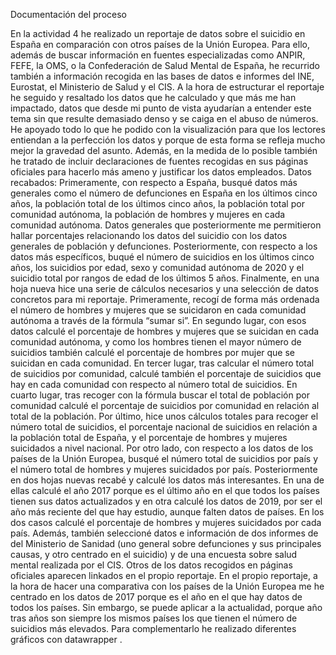 Documentación del proceso

En la actividad 4 he realizado un reportaje de datos sobre el suicidio en España en comparación con otros países de la Unión Europea. Para ello, además de buscar información en fuentes especializadas como ANPIR, FEFE, la OMS, o la Confederación de Salud Mental de España, he recurrido también a información recogida en las bases de datos e informes del INE, Eurostat, el Ministerio de Salud y el CIS.
A la hora de estructurar el reportaje he seguido y resaltado los datos que he calculado y que más me han impactado, datos que desde mi punto de vista ayudarían a entender este tema sin que resulte demasiado denso y se caiga en el abuso de números. He apoyado todo lo que he podido con la visualización para que los lectores entiendan a la perfección los datos y porque de esta forma se refleja mucho mejor la gravedad del asunto. Además, en la medida de lo posible también he tratado de incluir declaraciones de fuentes recogidas en sus páginas oficiales para hacerlo más ameno y justificar los datos empleados.
Datos recabados:
Primeramente, con respecto a España, busqué datos más generales como el número de defunciones en España en los últimos cinco años, la población total de los últimos cinco años, la población total por comunidad autónoma, la población de hombres y mujeres en cada comunidad autónoma. Datos generales que posteriormente me permitieron hallar porcentajes relacionando los datos del suicidio con los datos generales de población y defunciones.
Posteriormente, con respecto a los datos más específicos, buqué el número de suicidios en los últimos cinco años, los suicidios por edad, sexo y comunidad autónoma de 2020 y el suicidio total por rangos de edad de los últimos 5 años. 
Finalmente, en una hoja nueva hice una serie de cálculos necesarios y una selección de datos concretos para mi reportaje. Primeramente, recogí de forma más ordenada el número de hombres y mujeres que se suicidaron en cada comunidad autónoma a través de la fórmula “sumar si”. En segundo lugar, con esos datos calculé el porcentaje de hombres y mujeres que se suicidan en cada comunidad autónoma, y como los hombres tienen el mayor número de suicidios también calculé el porcentaje de hombres por mujer que se suicidan en cada comunidad. En tercer lugar, tras calcular el número total de suicidios por comunidad, calculé también el porcentaje de suicidios que hay en cada comunidad con respecto al número total de suicidios. En cuarto lugar, tras recoger con la fórmula buscar el total de población por comunidad calculé el porcentaje de suicidios por comunidad en relación al total de la población. Por último, hice unos cálculos totales para recoger el número total de suicidios, el porcentaje nacional de suicidios en relación a la población total de España, y el porcentaje de hombres y mujeres suicidados a nivel nacional. 
Por otro lado, con respecto a los datos de los países de la Unión Europea, busqué el número total de suicidios por país y el número total de hombres y mujeres suicidados por país. Posteriormente en dos hojas nuevas recabé y calculé los datos más interesantes. En una de ellas calculé el año 2017 porque es el último año en el que todos los países tienen sus datos actualizados y en otra calculé los datos de 2019, por ser el año más reciente del que hay estudio, aunque falten datos de países. En los dos casos calculé el porcentaje de hombres y mujeres suicidados por cada país.
Además, también seleccioné datos e información de dos informes de del Ministerio de Sanidad (uno general sobre defunciones y sus principales causas, y otro centrado en el suicidio) y de una encuesta sobre salud mental realizada por el CIS. Otros de los datos recogidos en páginas oficiales aparecen linkados en el propio reportaje.
En el propio reportaje, a la hora de hacer una comparativa con los países de la Unión Europea me he centrado en los datos de 2017 porque es el año en el que hay datos de todos los países. Sin embargo, se puede aplicar a la actualidad, porque año tras años son siempre los mismos países los que tienen el número de suicidios más elevados.
Para complementarlo he realizado diferentes gráficos con datawrapper .
